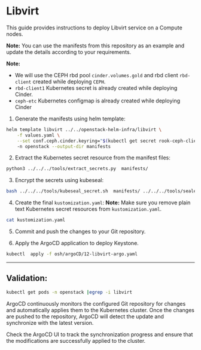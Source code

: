 # Libvirt

This guide provides instructions to deploy Libvirt service on a Compute nodes.

**Note:** You can use the manifests from this repository as an example and update the details according to your requirements.

**Note:** 
- We will use the CEPH rbd pool `cinder.volumes.gold` and rbd client `rbd-client` created while deploying `CEPH`.
- `rbd-client1` Kubernetes secret is already created while deploying Cinder.
- `ceph-etc` Kubernetes configmap is already created while deploying Cinder

1. Generate the manifests using helm template:
```bash
helm template libvirt ../../openstack-helm-infra/libvirt \
    -f values.yaml \
    --set conf.ceph.cinder.keyring="$(kubectl get secret rook-ceph-client-rbd-client -o jsonpath='{.data.rbd-client}' -n rook-ceph |base64 -d)"
    -n openstack --output-dir manifests
```

2. Extract the Kubernetes secret resource from the manifest files:
```bash
python3 ../../../tools/extract_secrets.py  manifests/
```

3. Encrypt the secrets using kubeseal:
```bash
bash ../../../tools/kubeseal_secret.sh  manifests/ ../../../tools/sealed-secret-tls.crt
```

4. Create the final `kustomization.yaml`:
**Note:** Make sure you remove plain text Kubernetes secret resources from `kustomization.yaml`.
```bash
cat kustomization.yaml
```

5. Commit and push the changes to your Git repository.

6. Apply the ArgoCD application to deploy Keystone.
```bash
kubectl  apply -f osh/argoCD/12-libvirt-argo.yaml
```

---

## Validation:
```bash
kubectl get pods -n openstack |egrep -i libvirt
```

ArgoCD continuously monitors the configured Git repository for changes and automatically applies them to the Kubernetes cluster. Once the changes are pushed to the repository, ArgoCD will detect the update and synchronize with the latest version.

Check the ArgoCD UI to track the synchronization progress and ensure that the modifications are successfully applied to the cluster.